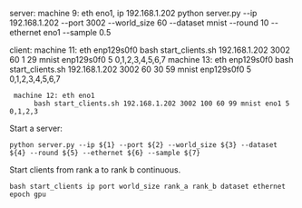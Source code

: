 
server:
    machine 9: eth eno1, ip 192.168.1.202
            python server.py --ip 192.168.1.202 --port 3002 --world_size 60 --dataset mnist --round 10 --ethernet eno1 --sample 0.5

client:
    machine 11: eth enp129s0f0
         bash start_clients.sh 192.168.1.202 3002 60 1 29 mnist enp129s0f0 5 0,1,2,3,4,5,6,7
    machine 13: eth enp129s0f0
         bash start_clients.sh 192.168.1.202 3002 60 30 59 mnist enp129s0f0 5 0,1,2,3,4,5,6,7

     machine 12: eth eno1
          bash start_clients.sh 192.168.1.202 3002 100 60 99 mnist eno1 5 0,1,2,3
Start a server:

`python server.py --ip ${1} --port ${2} --world_size ${3} --dataset ${4} --round ${5} --ethernet ${6} --sample ${7}`


Start clients from rank a to rank b continuous.

`bash start_clients ip port world_size rank_a rank_b dataset ethernet epoch gpu`

